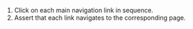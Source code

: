 1. Click on each main navigation link in sequence.
2. Assert that each link navigates to the corresponding page.